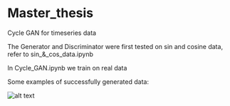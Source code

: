 # Master_thesis
 Cycle GAN for timeseries data
 
 The Generator and Discriminator were first tested on sin and cosine data, refer to sin_&_cos_data.ipynb
 
In Cycle_GAN.ipynb we train on real data

Some examples of successfully generated data:

![alt text](https://github.com/Johann4DL/Master_thesis/blob/main/AoQ_to_LVP%20.png)
 	
